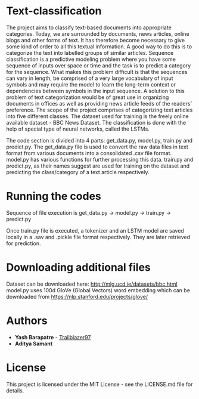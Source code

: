# Text-classification
The project aims to classify text-based documents into appropriate categories. Today, we are surrounded by documents, news articles, online blogs and other forms of text. It has therefore become necessary to give some kind of order to all this textual information. A good way to do this is to categorize the text into labelled groups of similar articles. Sequence classification is a predictive modeling problem where you have some sequence of inputs over space or time and the task is to predict a category for the sequence. What makes this problem difficult is that the sequences can vary in length, be comprised of a very large vocabulary of input symbols and may require the model to learn the long-term context or dependencies between symbols in the input sequence. A solution to this problem of text categorization would be of great use in organizing documents in offices as well as providing news article feeds of the readers’ preference. The scope of the project comprises of categorizing text articles into five different classes. The dataset used for training is the freely online available dataset - BBC News Dataset. The classification is done with the help of special type of neural networks, called the LSTMs.


The code section is divided into 4 parts: get_data.py, model.py, train.py and predict.py. The get_data.py file is used to convert the raw data files in text format from various documents into a consolidated .csv file format. model.py has various functions for further processing this data. train.py and predict.py, as their names suggest are used for training on the dataset and predicting the class/category of a text article respectively.

 

# Running the codes
Sequence of file execution is get_data.py -> model.py -> train.py -> predict.py

Once train.py file is executed, a tokenizer and an LSTM model are saved locally in a .sav and .pickle file format respectively. They are later retrieved for prediction. 

# Downloading additional files
Dataset can be downloaded here: http://mlg.ucd.ie/datasets/bbc.html
model.py uses  100d GloVe (Global Vectors) word embedding which can be downloaded from https://nlp.stanford.edu/projects/glove/

# Authors
* **Yash Barapatre** - [Trailblazer97](https://github.com/Trailblazer97)
* **Aditya Samant**


# License
This project is licensed under the MIT License - see the LICENSE.md file for details.
